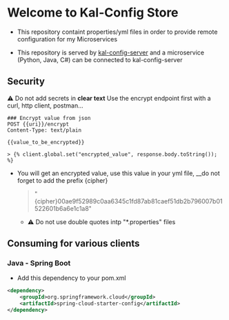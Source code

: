 # Welcome to Kal-Config Store

- This repository containt properties/yml files in order to provide remote configuration for my Microservices

- This repository is served by [kal-config-server](https://github.com/Kalystee/kal-config-server) and a microservice (Python, Java, C#) can be
connected to kal-config-server

## Security

:warning: Do not add secrets in __clear text__
Use the encrypt endpoint first with a curl, http client, postman...

```
### Encrypt value from json
POST {{uri}}/encrypt
Content-Type: text/plain

{{value_to_be_encrypted}}

> {% client.global.set("encrypted_value", response.body.toString()); %}
```
- You will get an encrypted value, use this value in your yml file, __do not forget to add the prefix {cipher} 
    > "{cipher}00ae9f52989c0aa6345c1fd87ab81caef51db2b796007b01522601b6a6e1c1a8"
    - :warning: Do not use double quotes intp "*.properties" files
## Consuming for various clients
### Java - Spring Boot

- Add this dependency to your pom.xml
```xml
<dependency>
    <groupId>org.springframework.cloud</groupId>
    <artifactId>spring-cloud-starter-config</artifactId>
</dependency>
```